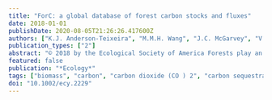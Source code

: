 ```yaml
---
title: "ForC: a global database of forest carbon stocks and fluxes"
date: 2018-01-01
publishDate: 2020-08-05T21:26:26.417600Z
authors: ["K.J. Anderson-Teixeira", "M.M.H. Wang", "J.C. McGarvey", "V. Herrmann", "A.J. Tepley", "B. Bond-Lamberty", "D.S. LeBauer"]
publication_types: ["2"]
abstract: "© 2018 by the Ecological Society of America Forests play an influential role in the global carbon (C) cycle, storing roughly half of terrestrial C and annually exchanging with the atmosphere more than five times the carbon dioxide (CO2) emitted by anthropogenic activities. Yet, scaling up from field-based measurements of forest C stocks and fluxes to understand global scale C cycling and its climate sensitivity remains an important challenge. Tens of thousands of forest C measurements have been made, but these data have yet to be integrated into a single database that makes them accessible for integrated analyses. Here we present an open-access global Forest Carbon database (ForC) containing previously published records of field-based measurements of ecosystem-level C stocks and annual fluxes, along with disturbance history and methodological information. ForC expands upon the previously published tropical portion of this database, TropForC (https://doi.org/10.5061/dryad.t516f), now including 17,367 records (previously 3,568) representing 2,731 plots (previously 845) in 826 geographically distinct areas. The database covers all forested biogeographic and climate zones, represents forest stands of all ages, and currently includes data collected between 1934 and 2015. We expect that ForC will prove useful for macroecological analyses of forest C cycling, for evaluation of model predictions or remote sensing products, for quantifying the contribution of forests to the global C cycle, and for supporting international efforts to inventory forest carbon and greenhouse gas exchange. A dynamic version of ForC is maintained at on GitHub (https://GitHub.com/forc-db), and we encourage the research community to collaborate in updating, correcting, expanding, and utilizing this database. ForC is an open access database, and we encourage use of the data for scientific research and education purposes. Data may not be used for commercial purposes without written permission of the database PI. Any publications using ForC data should cite this publication and Anderson-Teixeira et al. (2016a) (see Metadata S1). No other copyright or cost restrictions are associated with the use of this data set."
featured: false
publication: "*Ecology*"
tags: ["biomass", "carbon", "carbon dioxide (CO ) 2", "carbon sequestration", "disturbance", "forest", "global", "net ecosystem exchange", "productivity", "regrowth", "respiration", "stand age"]
doi: "10.1002/ecy.2229"
---
```


